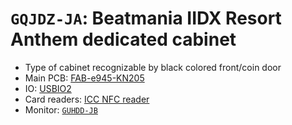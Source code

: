 # `GQJDZ-JA`: Beatmania IIDX Resort Anthem dedicated cabinet

* Type of cabinet recognizable by black colored front/coin door
* Main PCB: [FAB-e945-KN205](../boards.md#fab-e945-kn205)
* IO: [USBIO2](../io.md#usbio2)
* Card readers: [ICC NFC reader](../io.md#icc)
* Monitor: [`GUHDD-JB`](GUHDD-JB.md)
